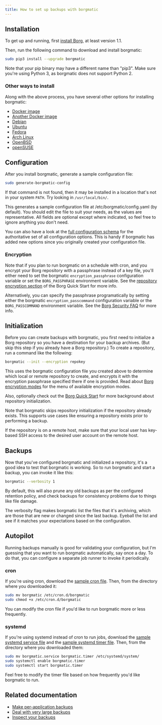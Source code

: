 ```yaml
---
title: How to set up backups with borgmatic
---
```

## Installation

To get up and running, first [install
Borg](https://borgbackup.readthedocs.io/en/latest/installation.html), at
least version 1.1.

Then, run the following command to download and install borgmatic:

```bash
sudo pip3 install --upgrade borgmatic
```

Note that your pip binary may have a different name than "pip3". Make sure
you're using Python 3, as borgmatic does not support Python 2.


### Other ways to install

Along with the above process, you have several other options for installing
borgmatic:

 * [Docker image](https://hub.docker.com/r/monachus/borgmatic/)
 * [Another Docker image](https://hub.docker.com/r/b3vis/borgmatic/)
 * [Debian](https://tracker.debian.org/pkg/borgmatic)
 * [Ubuntu](https://launchpad.net/ubuntu/+source/borgmatic)
 * [Fedora](https://bodhi.fedoraproject.org/updates/?search=borgmatic)
 * [Arch Linux](https://aur.archlinux.org/packages/borgmatic/)
 * [OpenBSD](http://ports.su/sysutils/borgmatic)
 * [openSUSE](https://software.opensuse.org/package/borgmatic)


## Configuration

After you install borgmatic, generate a sample configuration file:

```bash
sudo generate-borgmatic-config
```

If that command is not found, then it may be installed in a location that's
not in your system `PATH`. Try looking in `/usr/local/bin/`.

This generates a sample configuration file at /etc/borgmatic/config.yaml (by
default). You should edit the file to suit your needs, as the values are
representative. All fields are optional except where indicated, so feel free
to ignore anything you don't need.

You can also have a look at the [full configuration
schema](https://projects.torsion.org/witten/borgmatic/src/master/borgmatic/config/schema.yaml)
for the authoritative set of all configuration options. This is handy if
borgmatic has added new options since you originally created your
configuration file.


### Encryption

Note that if you plan to run borgmatic on a schedule with cron, and you
encrypt your Borg repository with a passphrase instead of a key file, you'll
either need to set the borgmatic `encryption_passphrase` configuration
variable or set the `BORG_PASSPHRASE` environment variable. See the
[repository encryption
section](https://borgbackup.readthedocs.io/en/latest/quickstart.html#repository-encryption)
of the Borg Quick Start for more info.

Alternatively, you can specify the passphrase programatically by setting
either the borgmatic `encryption_passcommand` configuration variable or the
`BORG_PASSCOMMAND` environment variable. See the [Borg Security
FAQ](http://borgbackup.readthedocs.io/en/stable/faq.html#how-can-i-specify-the-encryption-passphrase-programmatically)
for more info.


## Initialization

Before you can create backups with borgmatic, you first need to initialize a
Borg repository so you have a destination for your backup archives. (But skip
this step if you already have a Borg repository.) To create a repository, run
a command like the following:

```bash
borgmatic --init --encryption repokey
```

This uses the borgmatic configuration file you created above to determine
which local or remote repository to create, and encrypts it with the
encryption passphrase specified there if one is provided. Read about [Borg
encryption
modes](https://borgbackup.readthedocs.io/en/latest/usage/init.html#encryption-modes)
for the menu of available encryption modes.

Also, optionally check out the [Borg Quick
Start](https://borgbackup.readthedocs.org/en/latest/quickstart.html) for more
background about repository initialization.

Note that borgmatic skips repository initialization if the repository already
exists. This supports use cases like ensuring a repository exists prior to
performing a backup.

If the repository is on a remote host, make sure that your local user has
key-based SSH access to the desired user account on the remote host.


## Backups

Now that you've configured borgmatic and initialized a repository, it's a
good idea to test that borgmatic is working. So to run borgmatic and start a
backup, you can invoke it like this:

```bash
borgmatic --verbosity 1
```

By default, this will also prune any old backups as per the configured
retention policy, and check backups for consistency problems due to things
like file damage.

The verbosity flag makes borgmatic list the files that it's archiving, which
are those that are new or changed since the last backup. Eyeball the list and
see if it matches your expectations based on the configuration.


## Autopilot

Running backups manually is good for validating your configuration, but I'm
guessing that you want to run borgmatic automatically, say once a day. To do
that, you can configure a separate job runner to invoke it periodically.

### cron

If you're using cron, download the [sample cron
file](https://projects.torsion.org/witten/borgmatic/src/master/sample/cron/borgmatic).
Then, from the directory where you downloaded it:

```bash
sudo mv borgmatic /etc/cron.d/borgmatic
sudo chmod +x /etc/cron.d/borgmatic
```

You can modify the cron file if you'd like to run borgmatic more or less frequently.

### systemd

If you're using systemd instead of cron to run jobs, download the [sample
systemd service
file](https://projects.torsion.org/witten/borgmatic/src/master/sample/systemd/borgmatic.service)
and the [sample systemd timer
file](https://projects.torsion.org/witten/borgmatic/src/master/sample/systemd/borgmatic.timer).
Then, from the directory where you downloaded them:

```bash
sudo mv borgmatic.service borgmatic.timer /etc/systemd/system/
sudo systemctl enable borgmatic.timer
sudo systemctl start borgmatic.timer
```

Feel free to modify the timer file based on how frequently you'd like
borgmatic to run.


## Related documentation

 * [Make per-application backups](../../docs/how-to/make-per-application-backups.md)
 * [Deal with very large backups](../../docs/how-to/deal-with-very-large-backups.md)
 * [Inspect your backups](../../docs/how-to/inspect-your-backups.md)
